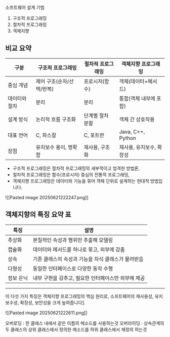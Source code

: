 
소프트웨어 설계 기법

1. 구조적 프로그래밍
2. 절차적 프로그래밍
3. 객체지향

## 비교 요약

|구분|구조적 프로그래밍|절차적 프로그래밍|객체지향 프로그래밍|
|---|---|---|---|
|중심 개념|제어 구조(순차/선택/반복)|프로시저(함수)|객체(데이터+메서드)|
|데이터와 절차|분리|분리|통합(객체 내부에 포함)|
|설계 방식|논리적 흐름 구조화|단계별 절차 분할|객체 간 상호작용|
|대표 언어|C, 파스칼|C, 포트란|Java, C++, Python|
|장점|유지보수 용이, 명확함|재사용, 구조화|재사용, 유지보수, 확장성|

- 구조적 프로그래밍은 절차적 프로그래밍의 세부적이고 엄격한 방법론,
- 절차적 프로그래밍은 함수(프로시저) 중심의 전통적 프로그래밍,
- 객체지향 프로그래밍은 데이터와 기능을 묶어 객체 단위로 설계하는 현대적 방법입니다.
 
![[Pasted image 20250621222247.png]]


## 객체지향의 특징 요약 표

|특징|설명|
|---|---|
|추상화|본질적인 속성과 행위만 추출해 모델링|
|캡슐화|데이터와 메서드를 하나로 묶고, 외부에 감춤|
|상속|기존 클래스의 속성과 기능을 자식 클래스가 물려받음|
|다형성|동일한 인터페이스로 다양한 동작 수행|
|정보 은닉|내부 구현을 감추고, 필요한 인터페이스만 외부에 제공|

---

이 다섯 가지 특징은 객체지향 프로그래밍의 핵심 원리로, 소프트웨어의 재사용성, 유지보수성, 확장성, 보안성을 크게 높여줍니다[1](https://rucoding.tistory.com/9).

![[Pasted image 20250621222611.png]]

오버로딩 : 한 클래스 내에서 같은 이름의 메소드를 사용하는것
오버라이딩 : 상속관계의 두 클래스의 상위 클래스에서 정의한 메소드를 하위 클래스에서 재정의 하는것

